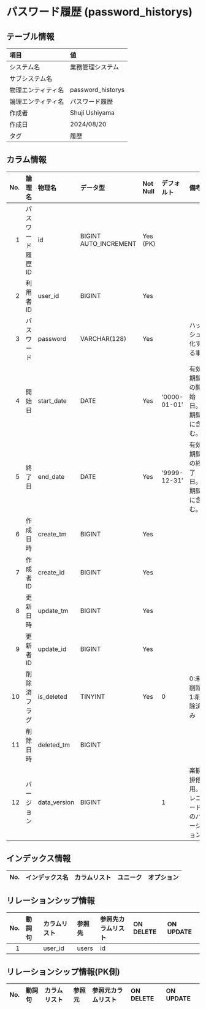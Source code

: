 # パスワード履歴 (password_historys)

## テーブル情報

| 項目                           | 値                                                                                                   |
|:-------------------------------|:-----------------------------------------------------------------------------------------------------|
| システム名                     | 業務管理システム                                                                                     |
| サブシステム名                 |                                                                                                      |
| 物理エンティティ名             | password_historys                                                                                    |
| 論理エンティティ名             | パスワード履歴                                                                                       |
| 作成者                         | Shuji Ushiyama                                                                                       |
| 作成日                         | 2024/08/20                                                                                           |
| タグ                           | 履歴                                                                                                 |



## カラム情報

| No. | 論理名                         | 物理名                         | データ型                       | Not Null | デフォルト           | 備考                           |
|----:|:-------------------------------|:-------------------------------|:-------------------------------|:---------|:---------------------|:-------------------------------|
|   1 | パスワード履歴ID               | id                             | BIGINT AUTO_INCREMENT          | Yes (PK) |                      |                                |
|   2 | 利用者ID                       | user_id                        | BIGINT                         | Yes      |                      |                                |
|   3 | パスワード                     | password                       | VARCHAR(128)                   | Yes      |                      | ハッシュ化する事               |
|   4 | 開始日                         | start_date                     | DATE                           | Yes      | '0000-01-01'         | 有効期間の開始日。期間に含む。 |
|   5 | 終了日                         | end_date                       | DATE                           | Yes      | '9999-12-31'         | 有効期間の終了日。期間に含む。 |
|   6 | 作成日時                       | create_tm                      | BIGINT                         | Yes      |                      |                                |
|   7 | 作成者ID                       | create_id                      | BIGINT                         | Yes      |                      |                                |
|   8 | 更新日時                       | update_tm                      | BIGINT                         | Yes      |                      |                                |
|   9 | 更新者ID                       | update_id                      | BIGINT                         | Yes      |                      |                                |
|  10 | 削除済フラグ                   | is_deleted                     | TINYINT                        | Yes      | 0                    | 0:未削除 1:削除済み            |
|  11 | 削除日時                       | deleted_tm                     | BIGINT                         |          |                      |                                |
|  12 | バージョン                     | data_version                   | BIGINT                         |          | 1                    | 楽観排他用。レコードのバージョン |



## インデックス情報

| No. | インデックス名                 | カラムリスト                             | ユニーク   | オプション                     | 
|----:|:-------------------------------|:-----------------------------------------|:-----------|:-------------------------------|



## リレーションシップ情報

| No. | 動詞句                         | カラムリスト                             | 参照先                         | 参照先カラムリスト                       | ON DELETE    | ON UPDATE    |
|----:|:-------------------------------|:-----------------------------------------|:-------------------------------|:-----------------------------------------|:-------------|:-------------|
|   1 |                                | user_id                                  | users                          | id                                       |              |              |



## リレーションシップ情報(PK側)

| No. | 動詞句                         | カラムリスト                             | 参照元                         | 参照元カラムリスト                       | ON DELETE    | ON UPDATE    |
|----:|:-------------------------------|:-----------------------------------------|:-------------------------------|:-----------------------------------------|:-------------|:-------------|


